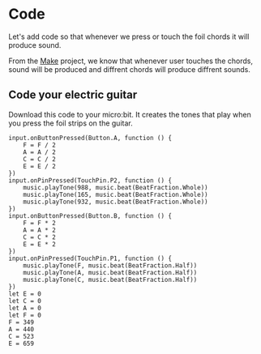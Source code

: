 # Code

Let's add code so that whenever we press or touch the foil chords it will produce sound.

From the [Make](/projects/electric-guitar/make.md) project, we know that whenever user touches the chords, sound will be produced and diffrent chords will produce diffrent sounds.

## Code your electric guitar

Download this code to your micro:bit. It creates the tones that play when you press the foil strips on the guitar.

```blocks
input.onButtonPressed(Button.A, function () {
    F = F / 2
    A = A / 2
    C = C / 2
    E = E / 2
})
input.onPinPressed(TouchPin.P2, function () {
    music.playTone(988, music.beat(BeatFraction.Whole))
    music.playTone(165, music.beat(BeatFraction.Whole))
    music.playTone(932, music.beat(BeatFraction.Whole))
})
input.onButtonPressed(Button.B, function () {
    F = F * 2
    A = A * 2
    C = C * 2
    E = E * 2
})
input.onPinPressed(TouchPin.P1, function () {
    music.playTone(F, music.beat(BeatFraction.Half))
    music.playTone(A, music.beat(BeatFraction.Half))
    music.playTone(C, music.beat(BeatFraction.Half))
})
let E = 0
let C = 0
let A = 0
let F = 0
F = 349
A = 440
C = 523
E = 659
```
